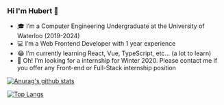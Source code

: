 ### Hi I'm Hubert 👋 

- 🎓 I’m a Computer Engineering Undergraduate at the University of Waterloo (2019-2024)
- 💻 I’m a Web Frontend Developer with 1 year experience
- 😂 I’m currently learning React, Vue, TypeScript, etc... (a lot to learn)
- 💬 Oh! I'm looking for a internship for Winter 2020. Please contact me if you offer any Front-end or Full-Stack internship position

[![Anurag's github stats](https://github-readme-stats.vercel.app/api?username=Hubert-Zhu)](https://github.com/anuraghazra/github-readme-stats)

[![Top Langs](https://github-readme-stats.vercel.app/api/top-langs/?username=Hubert-Zhu&layout=compact)](https://github.com/anuraghazra/github-readme-stats)
